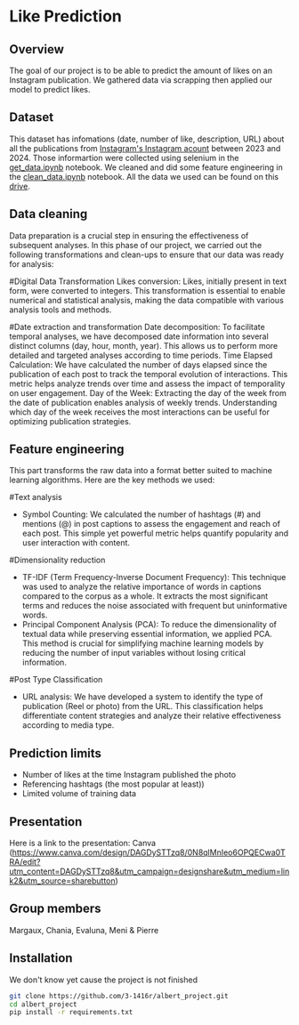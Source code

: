 # Like Prediction

## Overview
The goal of our project is to be able to predict the amount of likes on an Instagram publication. We gathered data via scrapping then applied our model to predict likes.

## Dataset
This dataset has infomations (date, number of like, description, URL) about all the publications from [Instagram's Instagram acount](https://www.instagram.com/instagram/) between 2023 and 2024.
Those informartion were collected using selenium in the [get_data.ipynb](https://github.com/3-1416r/albert_project/blob/main/get_data.ipynb) notebook. We cleaned and did some feature engineering in the [clean_data.ipynb](https://github.com/3-1416r/albert_project/blob/main/clean_data.ipynb) notebook.
All the data we used can be found on this [drive](https://drive.google.com/drive/folders/1KKpLS07tiZiVGEmfxpXyybQwfPcuWEzD?usp=sharing).

## Data cleaning
Data preparation is a crucial step in ensuring the effectiveness of subsequent analyses. In this phase of our project, we carried out the following transformations and clean-ups to ensure that our data was ready for analysis:

#Digital Data Transformation
Likes conversion: Likes, initially present in text form, were converted to integers. This transformation is essential to enable numerical and statistical analysis, making the data compatible with various analysis tools and methods.

#Date extraction and transformation
Date decomposition: To facilitate temporal analyses, we have decomposed date information into several distinct columns (day, hour, month, year). This allows us to perform more detailed and targeted analyses according to time periods.
Time Elapsed Calculation: We have calculated the number of days elapsed since the publication of each post to track the temporal evolution of interactions. This metric helps analyze trends over time and assess the impact of temporality on user engagement.
Day of the Week: Extracting the day of the week from the date of publication enables analysis of weekly trends. Understanding which day of the week receives the most interactions can be useful for optimizing publication strategies.

## Feature engineering
This part transforms the raw data into a format better suited to machine learning algorithms. Here are the key methods we used:

#Text analysis
- Symbol Counting: We calculated the number of hashtags (#) and mentions (@) in post captions to assess the engagement and reach of each post. This simple yet powerful metric helps quantify popularity and user interaction with content.
  
#Dimensionality reduction
- TF-IDF (Term Frequency-Inverse Document Frequency): This technique was used to analyze the relative importance of words in captions compared to the corpus as a whole. It extracts the most significant terms and reduces the noise associated with frequent but uninformative words.
- Principal Component Analysis (PCA): To reduce the dimensionality of textual data while preserving essential information, we applied PCA. This method is crucial for simplifying machine learning models by reducing the number of input variables without losing critical information.
  
#Post Type Classification
- URL analysis: We have developed a system to identify the type of publication (Reel or photo) from the URL. This classification helps differentiate content strategies and analyze their relative effectiveness according to media type.

## Prediction limits
- Number of likes at the time Instagram published the photo
- Referencing hashtags (the most popular at least))
- Limited volume of training data

  
## Presentation
Here is a link to the presentation: Canva (https://www.canva.com/design/DAGDySTTzq8/0N8qlMnIeo6OPQECwa0TRA/edit?utm_content=DAGDySTTzq8&utm_campaign=designshare&utm_medium=link2&utm_source=sharebutton)


## Group members
Margaux, Chania, Evaluna, Meni & Pierre

## Installation
We don't know yet cause the project is not finished


```bash
git clone https://github.com/3-1416r/albert_project.git
cd albert_project
pip install -r requirements.txt
